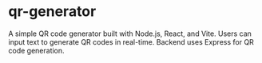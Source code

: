 # qr-generator
A simple QR code generator built with Node.js, React, and Vite. Users can input text to generate QR codes in real-time. Backend uses Express for QR code generation.
